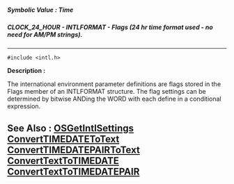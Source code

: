 ##### Symbolic Value : Time
##### CLOCK_24_HOUR - INTLFORMAT - Flags (24 hr time format used - no need for AM/PM strings).
---
```
#include <intl.h>
```
**Description :**

The international environment parameter definitions are flags stored in the 
Flags member of an INTLFORMAT structure. The flag settings can be determined by 
bitwise ANDing the WORD with each define in a conditional expression.

**See Also :**
[OSGetIntlSettings](/reference/Func/OSGetIntlSettings)
[ConvertTIMEDATEToText](/reference/Func/ConvertTIMEDATEToText)
[ConvertTIMEDATEPAIRToText](/reference/Func/ConvertTIMEDATEPAIRToText)
[ConvertTextToTIMEDATE](/reference/Func/ConvertTextToTIMEDATE)
[ConvertTextToTIMEDATEPAIR](/reference/Func/ConvertTextToTIMEDATEPAIR)
---
